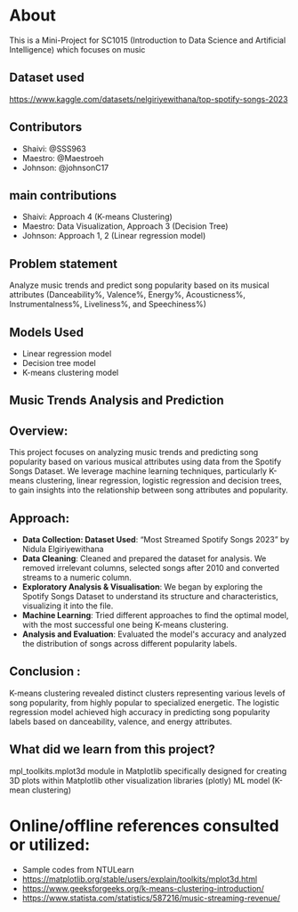 # About
This is a Mini-Project for SC1015 (Introduction to Data Science and Artificial Intelligence) which focuses on music 

## Dataset used 
https://www.kaggle.com/datasets/nelgiriyewithana/top-spotify-songs-2023 

## Contributors
- Shaivi: @SSS963
- Maestro: @Maestroeh
- Johnson: @johnsonC17
  
## main contributions
- Shaivi: Approach 4 (K-means Clustering)
- Maestro: Data Visualization, Approach 3 (Decision Tree) 
- Johnson: Approach 1, 2 (Linear regression model)

## Problem statement 
  Analyze music trends and predict song popularity based on its musical attributes (Danceability%, Valence%, Energy%, Acousticness%, Instrumentalness%, Liveliness%, and Speechiness%)
 
## Models Used
 - Linear regression model 
 - Decision tree model 
 - K-means clustering model 

## Music Trends Analysis and Prediction

## Overview:
This project focuses on analyzing music trends and predicting song popularity based on various musical attributes using data from the Spotify Songs Dataset. We leverage machine learning techniques, particularly K-means clustering, linear regression, logistic regression and decision trees, to gain insights into the relationship between song attributes and popularity. 

## Approach:
- **Data Collection: Dataset Used**: “Most Streamed Spotify Songs 2023” by Nidula Elgiriyewithana
- **Data Cleaning**: Cleaned and prepared the dataset for analysis. We removed irrelevant columns, selected songs after 2010 and converted streams to a numeric column.
- **Exploratory Analysis & Visualisation**: We began by exploring the Spotify Songs Dataset to understand its structure and characteristics, visualizing it into the file.
- **Machine Learning**: Tried different approaches to find the optimal model, with the most successful one being K-means clustering. 
- **Analysis and Evaluation**: Evaluated the model's accuracy and analyzed the distribution of songs across different popularity labels.

## Conclusion :
K-means clustering revealed distinct clusters representing various levels of song popularity, from highly popular to specialized energetic. The logistic regression model achieved high accuracy in predicting song popularity labels based on danceability, valence, and energy attributes.

## What did we learn from this project? 
mpl_toolkits.mplot3d module in Matplotlib specifically designed for creating 3D plots within Matplotlib
other visualization libraries (plotly)
ML model (K-mean clustering) 

# Online/offline references consulted or utilized:
- Sample codes from NTULearn
- https://matplotlib.org/stable/users/explain/toolkits/mplot3d.html 
- https://www.geeksforgeeks.org/k-means-clustering-introduction/
- https://www.statista.com/statistics/587216/music-streaming-revenue/



